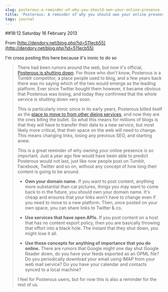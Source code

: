 ```yaml
---
slug: posterous-a-reminder-of-why-you-should-own-your-online-presence
title: 'Posterous: A reminder of why you should own your online presence'
tags: journal
---
```


##18:12 Saturday 16 February 2013

From [http://dendory.net/blog.php?id=511ecb55](http://dendory.net/blog.php?id=511ecb55)

 

I'm cross posting this here because it's ironic to do so

 

>  
> 
> There had been rumors around the web, but now it's official, [Posterous is shutting down](http://blog.posterous.com/thanks-from-posterous). For those who don't know, Posterous is a Tumblr competitor, a place people used to blog, and a few years back there was no saying which of the two would emerge as the leading platform. Ever since Twitter bought them however, it became obvious that Posterous was losing, and today they confirmed that the whole service is shutting down very soon.
> 
> This is particularly ironic since in its early years, Posterous billed itself as the [place to move to from other dieing services](http://blog.posterous.com/make-the-switch-to-posterous), and now they are the ones biting the bullet. So what this means for millions of blogs is that they will have to transfer their data to a new service, but most likely more critical, that their space on the web will need to change. This means changing links, losing any previous SEO, and starting anew.
> 
> This is a great reminder of why owning your online presence is so important. Just a year ago few would have been able to predict Posterous would not last, just like now people post on Tumblr, Facebook, Twitter and so on, without any concept of how long their content is going to be around.
> 
> * **Own your domain name.** If you want to post content, anything more substantial than cat pictures, things you may want to come back to in the future, you should own your domain name. It's cheap and ensures that your links won't have to change even if you need to move to a new platform. Then, once posted on your own space, you can share links to Twitter & co.
> 
> * **Use services that have open APIs.** If you post content on a host that has no content export policy, then you are basically throwing that effort into a black hole. The instant that they shut down, you might lose it all.
> 
> * **Use these concepts for anything of importance that you do online.** There are rumors that Google might one day shut Google Reader down, do you have your feeds exported as an OPML file? Do you periodically download your email using IMAP from your web mail service? Do you have your calendar and contacts synced to a local machine?
> 
> I feel for Posterous users, but for now this is also a reminder for the rest of us.
> 
>  
